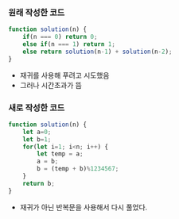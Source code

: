 ### 원래 작성한 코드

```jsx
function solution(n) {
    if(n === 0) return 0;
    else if(n === 1) return 1;
    else return solution(n-1) + solution(n-2);
}
```

- 재귀를 사용해 푸려고 시도했음
- 그러나 시간초과가 뜸

### 새로 작성한 코드

```jsx
function solution(n) {
    let a=0;
    let b=1;
    for(let i=1; i<n; i++) {
        let temp = a;
        a = b;
        b = (temp + b)%1234567;
    }
    return b;
}
```

- 재귀가 아닌 반복문을 사용해서 다시 풀었다.